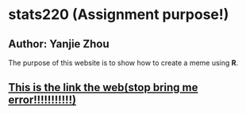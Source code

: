 # **stats220** (Assignment purpose!)

## Author: Yanjie Zhou

The purpose of this website is to show how  to create a meme using **R**. 

## [This is the link the web(stop bring me error!!!!!!!!!!!)](https://jizzx6.github.io/stats220/)
 
 
